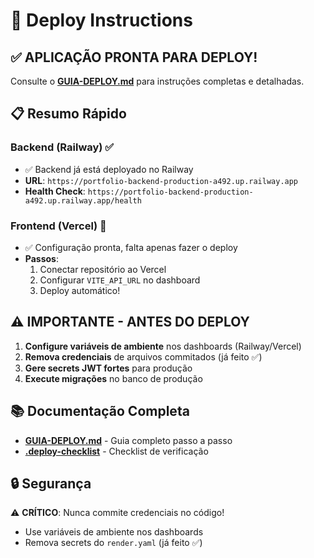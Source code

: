 # 🚀 Deploy Instructions

## ✅ **APLICAÇÃO PRONTA PARA DEPLOY!**

Consulte o **[GUIA-DEPLOY.md](./GUIA-DEPLOY.md)** para instruções completas e detalhadas.

## 📋 **Resumo Rápido**

### Backend (Railway) ✅
- ✅ Backend já está deployado no Railway
- **URL**: `https://portfolio-backend-production-a492.up.railway.app`
- **Health Check**: `https://portfolio-backend-production-a492.up.railway.app/health`

### Frontend (Vercel) 🔧
- ✅ Configuração pronta, falta apenas fazer o deploy
- **Passos**:
  1. Conectar repositório ao Vercel
  2. Configurar `VITE_API_URL` no dashboard
  3. Deploy automático!

## ⚠️ **IMPORTANTE - ANTES DO DEPLOY**

1. **Configure variáveis de ambiente** nos dashboards (Railway/Vercel)
2. **Remova credenciais** de arquivos commitados (já feito ✅)
3. **Gere secrets JWT fortes** para produção
4. **Execute migrações** no banco de produção

## 📚 **Documentação Completa**

- **[GUIA-DEPLOY.md](./GUIA-DEPLOY.md)** - Guia completo passo a passo
- **[.deploy-checklist](./.deploy-checklist)** - Checklist de verificação

## 🔒 **Segurança**

⚠️ **CRÍTICO**: Nunca commite credenciais no código!
- Use variáveis de ambiente nos dashboards
- Remova secrets do `render.yaml` (já feito ✅)
